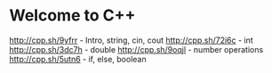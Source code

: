 # Welcome to C++
http://cpp.sh/9yfrr - Intro, string, cin, cout
http://cpp.sh/72i6c - int
http://cpp.sh/3dc7h - double
http://cpp.sh/9oqjl - number operations
http://cpp.sh/5utn6 - if, else, boolean
